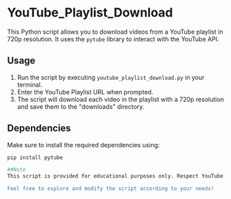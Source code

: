 # YouTube_Playlist_Download

This Python script allows you to download videos from a YouTube playlist in 720p resolution. It uses the `pytube` library to interact with the YouTube API.

## Usage

1. Run the script by executing `youtube_playlist_download.py` in your terminal.
2. Enter the YouTube Playlist URL when prompted.
3. The script will download each video in the playlist with a 720p resolution and save them to the "downloads" directory.

## Dependencies

Make sure to install the required dependencies using:

```bash
pip install pytube

##Note
This script is provided for educational purposes only. Respect YouTube's terms of service and copyright regulations. Do not use this script to violate any policies or infringe on intellectual property rights.

Feel free to explore and modify the script according to your needs!
